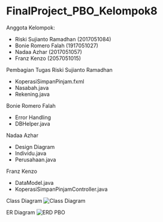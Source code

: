 # FinalProject_PBO_Kelompok8
Anggota Kelompok:
* Riski Sujianto Ramadhan (2017051084)
* Bonie Romero Falah      (1917051027)
* Nadaa Azhar             (2017051057)
* Franz Kenzo             (2057051015)

Pembagian Tugas
Riski Sujianto Ramadhan
- KoperasiSimpanPinjam.fxml
- Nasabah.java
- Rekening.java

Bonie Romero Falah
- Error Handling
- DBHelper.java

Nadaa Azhar
- Design Diagram
- Individu.java
- Perusahaan.java

Franz Kenzo
- DataModel.java
- KoperasiSimpanPinjamController.java

Class Diagram
![Class Diagram](https://user-images.githubusercontent.com/78955667/147523538-bbd75640-a139-4adc-8320-76dab2750496.jpeg)

ER Diagram
![ERD PBO](https://user-images.githubusercontent.com/78955667/147523560-28396048-028c-433d-8fe0-0d39cc9a3363.png)
